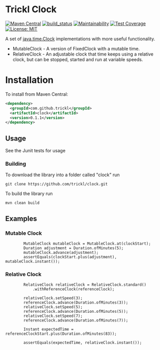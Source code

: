 # Trickl Clock
[![Maven Central](https://maven-badges.herokuapp.com/maven-central/com.github.trickl/clock/badge.svg)](https://maven-badges.herokuapp.com/maven-central/com.github.trickl/clock)
[![build_status](https://travis-ci.com/trickl/clock.svg?branch=master)](https://travis-ci.com/trickl/clock)
[![Maintainability](https://api.codeclimate.com/v1/badges/6039371d2409365c76dc/maintainability)](https://codeclimate.com/github/trickl/clock/maintainability)
[![Test Coverage](https://api.codeclimate.com/v1/badges/6039371d2409365c76dc/test_coverage)](https://codeclimate.com/github/trickl/clock/test_coverage)
[![License: MIT](https://img.shields.io/badge/License-MIT-yellow.svg)](https://opensource.org/licenses/MIT)

A set of [java.time.Clock](https://docs.oracle.com/javase/8/docs/api/java/time/Clock.html) implementations with more useful functionality.

* MutableClock - A version of FixedClock with a mutable time.
* RelativeClock - An adjustable clock that time keeps using a relative clock, but can be stopped, started and run at variable speeds.

Installation
============

To install from Maven Central:

```xml
<dependency>
  <groupId>com.github.trickl</groupId>
  <artifactId>clock</artifactId>
  <version>0.1.1</version>
</dependency>
```

## Usage

See the Junit tests for usage

### Building

To download the library into a folder called "clock" run

```
git clone https://github.com/trickl/clock.git
```

To build the library run

```
mvn clean build
```

## Examples

### Mutable Clock
```
        MutableClock mutableClock = MutableClock.at(clockStart);
        Duration adjustment = Duration.ofMinutes(5);
        mutableClock.advance(adjustment);
        assertEquals(clockStart.plus(adjustment), mutableClock.instant());
```
### Relative Clock
```
        RelativeClock relativeClock = RelativeClock.standard()
            .withReferenceClock(referenceClock);

        relativeClock.setSpeed(3);
        referenceClock.advance(Duration.ofMinutes(3));
        relativeClock.setSpeed(5);
        referenceClock.advance(Duration.ofMinutes(5));
        relativeClock.setSpeed(7);
        referenceClock.advance(Duration.ofMinutes(7));

        Instant expectedTime = referenceClockStart.plus(Duration.ofMinutes(83));

        assertEquals(expectedTime, relativeClock.instant());
```
